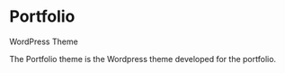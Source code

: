 # Portfolio
WordPress Theme


The Portfolio theme is the Wordpress theme developed for the portfolio.
